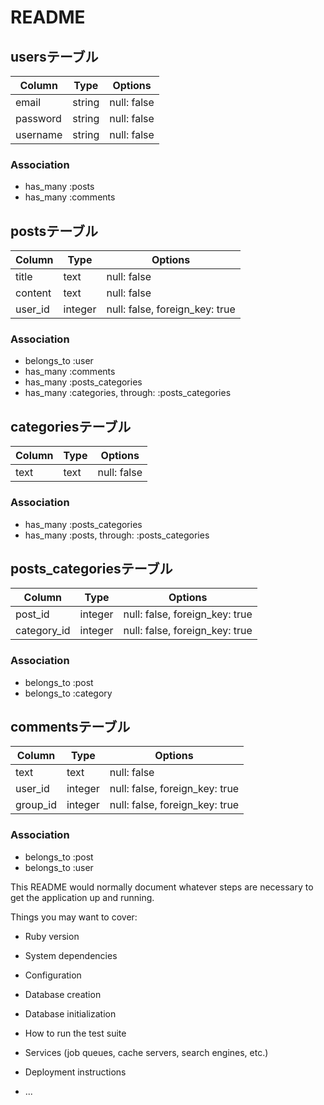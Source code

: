# README
## usersテーブル
|Column|Type|Options|
|------|----|-------|
|email|string|null: false|
|password|string|null: false|
|username|string|null: false|
### Association
- has_many :posts
- has_many :comments

## postsテーブル
|Column|Type|Options|
|------|----|-------|
|title   |text|null: false|
|content |text|null: false|
|user_id|integer|null: false, foreign_key: true|
### Association
- belongs_to :user
- has_many :comments
- has_many :posts_categories
- has_many  :categories,  through:  :posts_categories

## categoriesテーブル
|Column|Type|Options|
|------|----|-------|
|text|text|null: false|
### Association
- has_many :posts_categories
- has_many  :posts,  through:  :posts_categories

## posts_categoriesテーブル
|Column|Type|Options|
|------|----|-------|
|post_id|integer|null: false, foreign_key: true|
|category_id|integer|null: false, foreign_key: true|
### Association
- belongs_to :post
- belongs_to :category

## commentsテーブル
|Column|Type|Options|
|------|----|-------|
|text|text|null: false|
|user_id|integer|null: false, foreign_key: true|
|group_id|integer|null: false, foreign_key: true|
### Association
- belongs_to :post
- belongs_to :user

This README would normally document whatever steps are necessary to get the
application up and running.

Things you may want to cover:

* Ruby version

* System dependencies

* Configuration

* Database creation

* Database initialization

* How to run the test suite

* Services (job queues, cache servers, search engines, etc.)

* Deployment instructions

* ...
